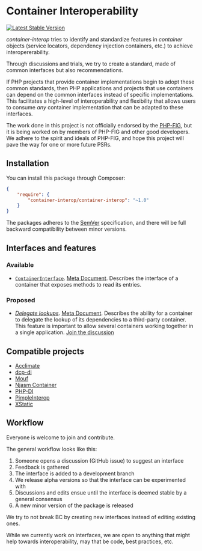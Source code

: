 # Container Interoperability

[![Latest Stable Version](https://poser.pugx.org/container-interop/container-interop/v/stable.png)](https://packagist.org/packages/container-interop/container-interop)

*container-interop* tries to identify and standardize features in *container* objects (service locators,
dependency injection containers, etc.) to achieve interopererability.

Through discussions and trials, we try to create a standard, made of common interfaces but also recommendations. 

If PHP projects that provide container implementations begin to adopt these common standards, then PHP
applications and projects that use containers can depend on the common interfaces instead of specific
implementations. This facilitates a high-level of interoperability and flexibility that allows users to consume
*any* container implementation that can be adapted to these interfaces.

The work done in this project is not officially endorsed by the [PHP-FIG](http://www.php-fig.org/), but it is being
worked on by members of PHP-FIG and other good developers. We adhere to the spirit and ideals of PHP-FIG, and hope
this project will pave the way for one or more future PSRs.


## Installation

You can install this package through Composer:

```json
{
    "require": {
        "container-interop/container-interop": "~1.0"
    }
}
```

The packages adheres to the [SemVer](http://semver.org/) specification, and there will be full backward compatibility
between minor versions.

## Interfaces and features

### Available

- [`ContainerInterface`](src/Interop/Container/ContainerInterface.php).
[Meta Document](docs/ContainerInterface.md).
Describes the interface of a container that exposes methods to read its entries.

### Proposed

- [*Delegate lookups*](https://github.com/container-interop/container-interop/blob/delegate-lookup/docs/delegate_lookup.md).
[Meta Document](https://github.com/container-interop/container-interop/blob/delegate-lookup/docs/delegate_lookup-meta.md).
Describes the ability for a container to delegate the lookup of its dependencies to a third-party container. This 
feature is important to allow several containers working together in a single application. [Join the discussion](https://github.com/container-interop/container-interop/issues/23)

## Compatible projects

- [Acclimate](https://github.com/jeremeamia/acclimate-container)
- [dcp-di](https://github.com/estelsmith/dcp-di)
- [Mouf](http://mouf-php.com)
- [Njasm Container](https://github.com/njasm/container)
- [PHP-DI](http://php-di.org)
- [PimpleInterop](https://github.com/moufmouf/pimple-interop)
- [XStatic](https://github.com/jeremeamia/xstatic)

## Workflow

Everyone is welcome to join and contribute.

The general workflow looks like this:

1. Someone opens a discussion (GitHub issue) to suggest an interface
1. Feedback is gathered
1. The interface is added to a development branch
1. We release alpha versions so that the interface can be experimented with
1. Discussions and edits ensue until the interface is deemed stable by a general consensus
1. A new minor version of the package is released

We try to not break BC by creating new interfaces instead of editing existing ones.

While we currently work on interfaces, we are open to anything that might help towards interoperability, may that
be code, best practices, etc.
